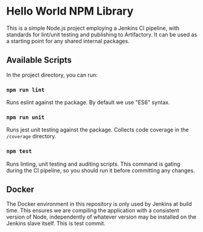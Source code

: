 # Hello World NPM Library

This is a simple Node.js project employing a Jenkins CI pipeline, with standards for lint/unit testing and publishing to Artifactory. It can be used as a starting point for any shared internal packages.

## Available Scripts

In the project directory, you can run:

### `npm run lint`

Runs eslint against the package. By default we use "ES6" syntax.

### `npm run unit`

Runs jest unit testing against the package. Collects code coverage in the `/coverage` directory.

### `npm test`

Runs linting, unit testing and auditing scripts. This command is gating during the CI pipeline, so you should run it before committing any changes.

## Docker

The Docker environment in this repository is only used by Jenkins at build time. This ensures we are compiling the application with a consistent version of Node, independently of whatever version may be installed on the Jenkins slave itself.
This is test commit.
